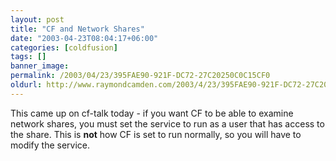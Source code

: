 ```yaml
---
layout: post
title: "CF and Network Shares"
date: "2003-04-23T08:04:17+06:00"
categories: [coldfusion]
tags: []
banner_image: 
permalink: /2003/04/23/395FAE90-921F-DC72-27C20250C0C15CF0
oldurl: http://www.raymondcamden.com/2003/4/23/395FAE90-921F-DC72-27C20250C0C15CF0
---
```


This came up on cf-talk today - if you want CF to be able to examine network shares, you must set the service to run as a user that has access to the share. This is <b>not</b> how CF is set to run normally, so you will have to modify the service.